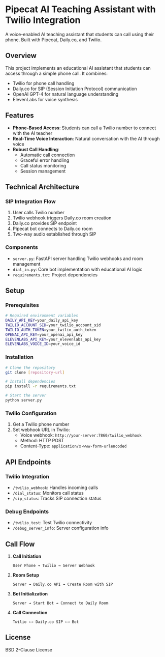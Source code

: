 # Pipecat AI Teaching Assistant with Twilio Integration

A voice-enabled AI teaching assistant that students can call using their phone. Built with Pipecat, Daily.co, and Twilio.

## Overview

This project implements an educational AI assistant that students can access through a simple phone call. It combines:
- Twilio for phone call handling
- Daily.co for SIP (Session Initiation Protocol) communication
- OpenAI GPT-4 for natural language understanding
- ElevenLabs for voice synthesis

## Features

- **Phone-Based Access**: Students can call a Twilio number to connect with the AI teacher
- **Real-Time Voice Interaction**: Natural conversation with the AI through voice
- **Robust Call Handling**:
  - Automatic call connection
  - Graceful error handling
  - Call status monitoring
  - Session management

## Technical Architecture

### SIP Integration Flow
1. User calls Twilio number
2. Twilio webhook triggers Daily.co room creation
3. Daily.co provides SIP endpoint
4. Pipecat bot connects to Daily.co room
5. Two-way audio established through SIP

### Components
- `server.py`: FastAPI server handling Twilio webhooks and room management
- `dial_in.py`: Core bot implementation with educational AI logic
- `requirements.txt`: Project dependencies

## Setup

### Prerequisites
```bash
# Required environment variables
DAILY_API_KEY=your_daily_api_key
TWILIO_ACCOUNT_SID=your_twilio_account_sid
TWILIO_AUTH_TOKEN=your_twilio_auth_token
OPENAI_API_KEY=your_openai_api_key
ELEVENLABS_API_KEY=your_elevenlabs_api_key
ELEVENLABS_VOICE_ID=your_voice_id
```

### Installation
```bash
# Clone the repository
git clone [repository-url]

# Install dependencies
pip install -r requirements.txt

# Start the server
python server.py
```

### Twilio Configuration
1. Get a Twilio phone number
2. Set webhook URL in Twilio:
   - Voice webhook: `http://your-server:7860/twilio_webhook`
   - Method: HTTP POST
   - Content-Type: `application/x-www-form-urlencoded`

## API Endpoints

### Twilio Integration
- `/twilio_webhook`: Handles incoming calls
- `/dial_status`: Monitors call status
- `/sip_status`: Tracks SIP connection status

### Debug Endpoints
- `/twilio_test`: Test Twilio connectivity
- `/debug_server_info`: Server configuration info

## Call Flow

1. **Call Initiation**
   ```
   User Phone → Twilio → Server Webhook
   ```

2. **Room Setup**
   ```
   Server → Daily.co API → Create Room with SIP
   ```

3. **Bot Initialization**
   ```
   Server → Start Bot → Connect to Daily Room
   ```

4. **Call Connection**
   ```
   Twilio ←→ Daily.co SIP ←→ Bot
   ```


## License

BSD 2-Clause License

